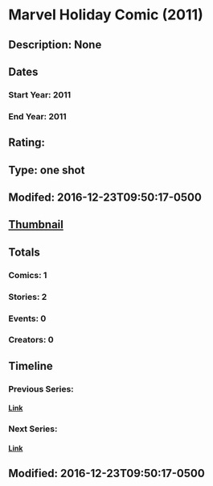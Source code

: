 # Marvel Holiday Comic (2011)
## Description: None
## Dates
### Start Year: 2011
### End Year: 2011
## Rating: 
## Type: one shot
## Modifed: 2016-12-23T09:50:17-0500
## [Thumbnail](http://i.annihil.us/u/prod/marvel/i/mg/b/40/image_not_available.jpg)
## Totals
### Comics: 1
### Stories: 2
### Events: 0
### Creators: 0
## Timeline
### Previous Series: 
#### [Link]()
### Next Series: 
#### [Link]()
## Modified: 2016-12-23T09:50:17-0500
